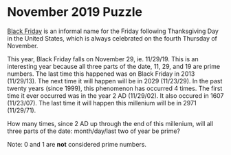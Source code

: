 # November 2019 Puzzle

[Black Friday](https://en.wikipedia.org/wiki/Black_Friday_(shopping)) is an informal name for the Friday following Thanksgiving Day in the United States, which is always celebrated on the fourth Thursday of November.  

This year, Black Friday falls on November 29, ie. 11/29/19.  This is an interesting year because all three parts of the date, 11, 29, and 19 are prime numbers.  The last time this happened was on Black Friday in 2013 (11/29/13).  The next time it will happen will be in 2029 (11/23/29).  In the past twenty years (since 1999), this phenomenon has occurred 4 times.  The first time it ever occurred was in the year 2 AD (11/29/02).  It also occured in 1607 (11/23/07).  The last time it will happen this millenium will be in 2971 (11/29/71).  

How many times, since 2 AD up through the end of this millenium, will all three parts of the date: month/day/last two of year be prime?  

Note: 0 and 1 are **not** considered prime numbers.